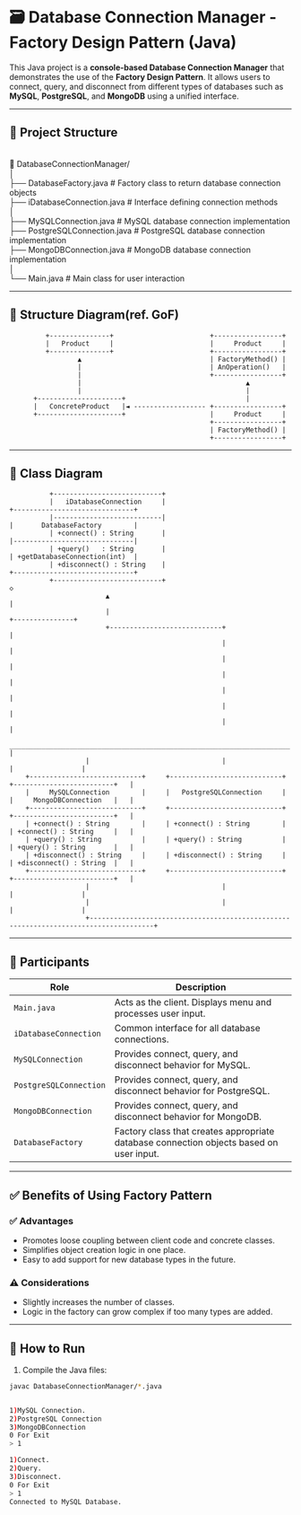 # 🗃️ Database Connection Manager - Factory Design Pattern (Java)

This Java project is a **console-based Database Connection Manager** that demonstrates the use of the **Factory Design Pattern**. It allows users to connect, query, and disconnect from different types of databases such as **MySQL**, **PostgreSQL**, and **MongoDB** using a unified interface.

---

## 📁 Project Structure

<br>📁 DatabaseConnectionManager/
<br>│
<br>├── DatabaseFactory.java            # Factory class to return database connection objects
<br>├── iDatabaseConnection.java        # Interface defining connection methods
<br>│
<br>├── MySQLConnection.java            # MySQL database connection implementation
<br>├── PostgreSQLConnection.java       # PostgreSQL database connection implementation
<br>├── MongoDBConnection.java          # MongoDB database connection implementation
<br>│
<br>└── Main.java                       # Main class for user interaction


---
## 🧱 Structure Diagram(ref. GoF)
             +---------------+                        +-----------------+
             |   Product     |                        |     Product     |
             +---------------+                        +-----------------+
                     ▲                                | FactoryMethod() |             
                     |                                | AnOperation()   |
                     |                                +-----------------+
                     |                                         ▲
                     |                                         |
          +---------------------+                              |
          |   ConcreteProduct   |◄ ------------------ +-----------------+ 
          +---------------------+                     |     Product     | 
                                                      +-----------------+ 
                                                      | FactoryMethod() |
                                                      +-----------------+
  
---
## 🧱 Class Diagram

              +---------------------------+
              |   iDatabaseConnection     |                                   +------------------------------+
              |---------------------------|                                   |       DatabaseFactory        |
              | +connect() : String       |                                   |------------------------------|
              | +query()   : String       |                                   | +getDatabaseConnection(int)  |
              | +disconnect() : String    |                                   +------------------------------+
              +---------------------------+                                                   ◇ 
                            ▲                                                                 | 
                            |                                                                 +---------------+ 
                            +----------------------------+                                                    |
                                                         |                                                    |  
                                                         |                                                    |  
                                                         |                                                    |  
                                                         |                                                    |  
                                                         |                                                    |  
                                                         |                                                    |  
                       ______________________________________________________________________                 |
                       |                                 |                                  |                 |
        +----------------------------+     +----------------------------+       +-------------------------+   |
        |     MySQLConnection        |     |   PostgreSQLConnection     |       |     MongoDBConnection   |   |
        +----------------------------+     +----------------------------+       +-------------------------+   |
        | +connect() : String        |     | +connect() : String        |       | +connect() : String     |   |
        | +query() : String          |     | +query() : String          |       | +query() : String       |   |
        | +disconnect() : String     |     | +disconnect() : String     |       | +disconnect() : String  |   |
        +----------------------------+     +----------------------------+       +-------------------------+   |
                       |                                 |                                  |                 |
                       |                                 |                                  |                 |  
                       +--------------------------------------------------------------------------------------+                                                                                               
                 
                 
                 
                 
                 

                             
                             
                             
                             
                             



---

## 👥 Participants

| Role                    | Description |
|-------------------------|-------------|
| `Main.java`             | Acts as the client. Displays menu and processes user input. |
| `iDatabaseConnection`   | Common interface for all database connections. |
| `MySQLConnection`       | Provides connect, query, and disconnect behavior for MySQL. |
| `PostgreSQLConnection`  | Provides connect, query, and disconnect behavior for PostgreSQL. |
| `MongoDBConnection`     | Provides connect, query, and disconnect behavior for MongoDB. |
| `DatabaseFactory`       | Factory class that creates appropriate database connection objects based on user input. |

---

## ✅ Benefits of Using Factory Pattern

### ✅ Advantages
- Promotes loose coupling between client code and concrete classes.
- Simplifies object creation logic in one place.
- Easy to add support for new database types in the future.

### ⚠️ Considerations
- Slightly increases the number of classes.
- Logic in the factory can grow complex if too many types are added.

---

## 🧪 How to Run

1. Compile the Java files:

```bash
javac DatabaseConnectionManager/*.java


1)MySQL Connection.
2)PostgreSQL Connection
3)MongoDBConnection
0 For Exit
> 1

1)Connect.
2)Query.
3)Disconnect.
0 For Exit
> 1
Connected to MySQL Database.
